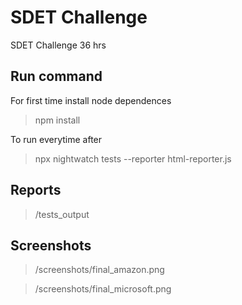 # SDET Challenge

SDET Challenge 36 hrs

## Run command

For first time install node dependences

> npm install

To run everytime after

> npx nightwatch tests --reporter html-reporter.js

## Reports 

> /tests_output

## Screenshots

> /screenshots/final_amazon.png


> /screenshots/final_microsoft.png
